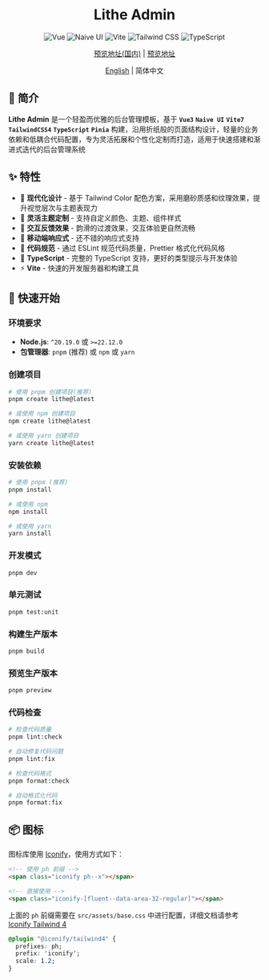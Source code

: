 <div align="center">

# Lithe Admin

![Vue](https://img.shields.io/badge/Vue-3.5.21-42B883?style=for-the-badge&logo=vue.js)
![Naive UI](https://img.shields.io/badge/Naive_UI-2.43.1-75B93F?style=for-the-badge&logo=naiveui)
![Vite](https://img.shields.io/badge/Vite-7.1.11-646cff?style=for-the-badge&logo=vite)
![Tailwind CSS](https://img.shields.io/badge/Tailwind_CSS-4.1.13-4ABAFB?style=for-the-badge&logo=tailwindcss)
![TypeScript](https://img.shields.io/badge/TypeScript-5.9.2-4377C1?style=for-the-badge&logo=typescript)

[预览地址(国内)](https://lithe-admin.havenovelgod.com) | [预览地址](https://lithe-admin.vercel.app)

[English](https://github.com/tenianon/lithe-admin/blob/main/README.en_US.md) | 简体中文

</div>

## 📃 简介

**Lithe Admin** 是一个轻盈而优雅的后台管理模板，基于 **`Vue3`** **`Naive UI`** **`Vite7`** **`TailwindCSS4`** **`TypeScript`** **`Pinia`** 构建，沿用折纸般的页面结构设计，轻量的业务依赖和低耦合代码配置，专为灵活拓展和个性化定制而打造，适用于快速搭建和渐进式迭代的后台管理系统

## ✨ 特性

- 🎨 **现代化设计** - 基于 Tailwind Color 配色方案，采用磨砂质感和纹理效果，​​提升视觉层次与主题表现力
- 🧩 **灵活主题定制** - 支持自定义颜色、主题、组件样式
- 🧭 **交互反馈效果** - 韵滑的过渡效果，交互体验更自然流畅
- 📱 **移动端响应式** - 还不错的响应式支持
- 📝 **代码规范** - 通过 ESLint 规范代码质量，Prettier 格式化代码风格
- 🎯 **TypeScript** - 完整的 TypeScript 支持，更好的类型提示与开发体验
- ⚡ **Vite** - 快速的开发服务器和构建工具

## 🚀 快速开始

### 环境要求

- **Node.js**: `^20.19.0` 或 `>=22.12.0`
- **包管理器**: `pnpm` (推荐) 或 `npm` 或 `yarn`

### 创建项目

```bash
# 使用 pnpm 创建项目(推荐)
pnpm create lithe@latest

# 或使用 npm 创建项目
npm create lithe@latest

# 或使用 yarn 创建项目
yarn create lithe@latest
```

### 安装依赖

```bash
# 使用 pnpm (推荐)
pnpm install

# 或使用 npm
npm install

# 或使用 yarn
yarn install
```

### 开发模式

```bash
pnpm dev
```

### 单元测试

```bash
pnpm test:unit
```

### 构建生产版本

```bash
pnpm build
```

### 预览生产版本

```bash
pnpm preview
```

### 代码检查

```bash
# 检查代码质量
pnpm lint:check

# 自动修复代码问题
pnpm lint:fix

# 检查代码格式
pnpm format:check

# 自动格式化代码
pnpm format:fix
```

## 📦 图标

图标库使用 [Iconify](https://iconify.design)，使用方式如下：

```html
<!-- 使用 ph 前缀 -->
<span class="iconify ph--x"></span>

<!-- 直接使用 -->
<span class="iconify-[fluent--data-area-32-regular]"></span>
```

上面的 `ph` 前缀需要在 `src/assets/base.css` 中进行配置，详细文档请参考 [Iconify Tailwind 4](https://iconify.design/docs/usage/css/tailwind/tailwind4)

```css
@plugin "@iconify/tailwind4" {
  prefixes: ph;
  prefix: 'iconify';
  scale: 1.2;
}
```
